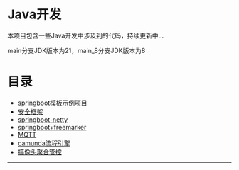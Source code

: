 # Java开发

本项目包含一些Java开发中涉及到的代码，持续更新中...

main分支JDK版本为21，main_8分支JDK版本为8

# 目录

- [springboot模板示例项目](springboot-template/README.md)
- [安全框架](security/README.md)
- [springboot-netty](springboot-netty/README.md)
- [springboot+freemarker](springboot-freemarker/README.md)
- [MQTT](springboot-mqtt/README.md)
- [camunda流程引擎](../wait.md)
- [摄像头聚合管控](../wait.md)

----
